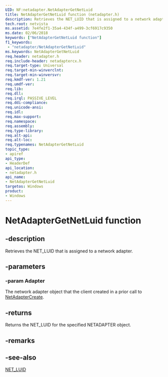 ```yaml
---
UID: NF:netadapter.NetAdapterGetNetLuid
title: NetAdapterGetNetLuid function (netadapter.h)
description: Retrieves the NET_LUID that is assigned to a network adapter.
tech.root: netvista
ms.assetid: 7e4fe2f1-35a4-434f-a499-3cf6917c9350
ms.date: 02/06/2018
keywords: ["NetAdapterGetNetLuid function"]
f1_keywords:
 - "netadapter/NetAdapterGetNetLuid"
ms.keywords: NetAdapterGetNetLuid
req.header: netadapter.h
req.include-header: netadaptercx.h
req.target-type: Universal
req.target-min-winverclnt:
req.target-min-winversvr:
req.kmdf-ver: 1.21
req.umdf-ver:
req.lib:
req.dll:
req.irql: PASSIVE_LEVEL
req.ddi-compliance:
req.unicode-ansi:
req.idl:
req.max-support:
req.namespace:
req.assembly:
req.type-library: 
req.alt-api:
req.alt-loc:
req.typenames: NetAdapterGetNetLuid
topic_type: 
- apiref
api_type: 
- HeaderDef
api_location:
- netadapter.h
api_name: 
- NetAdapterGetNetLuid
targetos: Windows
product:
- Windows
---
```


# NetAdapterGetNetLuid function


## -description



Retrieves the NET_LUID that is assigned to a network adapter.

## -parameters

### -param Adapter
The network adapter object that the client created in a prior call to [NetAdapterCreate](nf-netadapter-netadaptercreate.md).

## -returns
Returns the NET_LUID for the specified NETADAPTER object.

## -remarks


## -see-also

[NET_LUID](https://docs.microsoft.com/windows/win32/api/ifdef/ns-ifdef-net_luid_lh)
